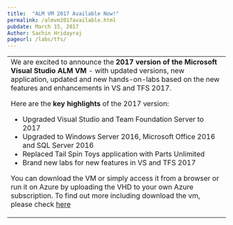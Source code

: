 ```yaml
---
title:  "ALM VM 2017 Available Now!"
permalink: /almvm2017available.html
pubdate: March 15, 2017
Author: Sachin Hridayraj
pageurl: /labs/tfs/
---
```


<table class="mainTable" width="100%" border="0">
<tr><td class="mainTable">
We are excited to announce the <b>2017 version of the Microsoft Visual Studio ALM VM</b> - with updated versions, new application, updated and new hands-on-labs based on the new features and enhancements in VS and TFS 2017.
  
Here are the <b>key highlights</b> of the 2017 version:
  
  <ul>
    <li> Upgraded Visual Studio and Team Foundation Server to 2017</li>
    <li> Upgraded to Windows Server 2016, Microsoft Office 2016 and SQL Server 2016 </li>
    <li> Replaced Tail Spin Toys application with Parts Unlimited  </li>
    <li> Brand new labs for new features in VS and TFS 2017  </li>
  </ul>

You can download the VM or simply access it from a browser or run it on Azure by uploading the VHD to your own Azure subscription. To find out more including  download the vm, please check <a href="labs/tfs">here</a>
  <!--/td><td class="mainTable" width="10%">
  <img src="images/devops.png" /-->
  </td></tr>
  </table>
